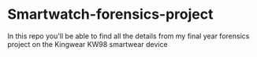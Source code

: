 # Smartwatch-forensics-project
In this repo you'll be able to find all the details from my final year forensics project on the Kingwear KW98 smartwear device
